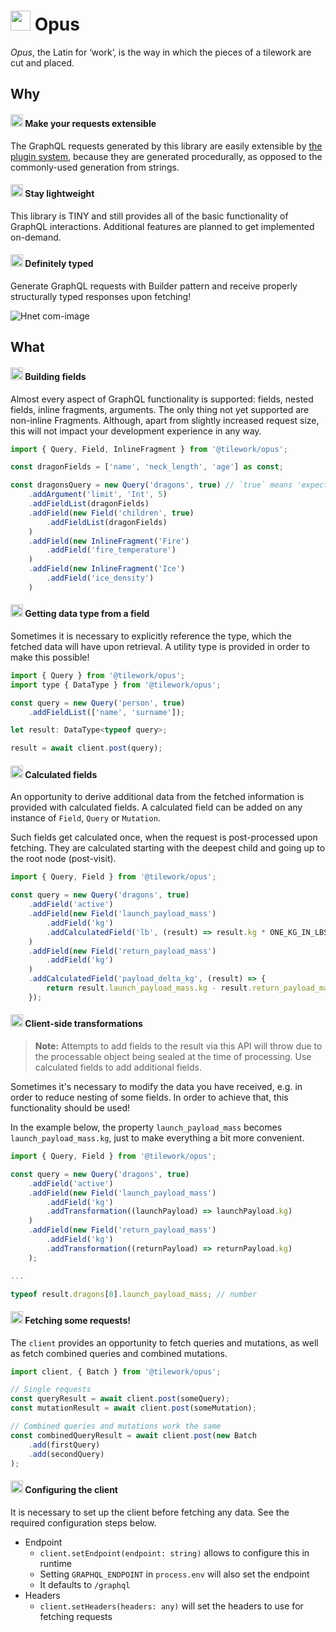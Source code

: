 <h1 float="left">
    <img src="https://e.unicode-table.com/orig/f5/7c6daba899f1db0c849b20fae63a38.png" height="32">
    Opus
</h1>


*Opus*, the Latin for ‘work’, is the way in which the pieces of a tilework are cut and placed.

## Why

<h4 float="left"> 
    <img src="https://e.unicode-table.com/orig/76/82f32524fb743dbc62cd86fba89f6e.png" height="20">
    Make your requests extensible
</h4>

The GraphQL requests generated by this library are easily extensible by [the plugin system](https://github.com/tilework/mosaic), because they are generated procedurally, as opposed to the commonly-used generation from strings.


<h4 float="left"> 
    <img src="https://e.unicode-table.com/orig/40/2824a7079418328ff8a74ab2d92441.png" height="20">
    Stay lightweight
</h4>

This library is TINY and still provides all of the basic functionality of GraphQL interactions. Additional features are planned to get implemented on-demand.

<h4 float="left"> 
    <img src="https://e.unicode-table.com/orig/a0/d616e234deff52663bbb0d263b1a18.png" height="20">
    Definitely typed
</h4>

Generate GraphQL requests with Builder pattern and receive properly structurally typed responses upon fetching!

![Hnet com-image](https://user-images.githubusercontent.com/46347627/113285078-304d1b80-92f3-11eb-91f4-c7a491a39996.gif)

## What

<h4 float="left"> 
    <img src="https://e.unicode-table.com/orig/41/afffcb1f4ba527f67325f094febfb1.png" height="20">
    Building fields
</h4>

Almost every aspect of GraphQL functionality is supported: fields, nested fields, inline fragments, arguments.
The only thing not yet supported are non-inline Fragments. Although, apart from slightly increased request size, this will not impact your development experience in any way.

```js
import { Query, Field, InlineFragment } from '@tilework/opus';

const dragonFields = ['name', 'neck_length', 'age'] as const;

const dragonsQuery = new Query('dragons', true) // `true` means 'expect array'
    .addArgument('limit', 'Int', 5)
    .addFieldList(dragonFields)
    .addField(new Field('children', true)
        .addFieldList(dragonFields)
    )
    .addField(new InlineFragment('Fire')
        .addField('fire_temperature')
    )
    .addField(new InlineFragment('Ice')
        .addField('ice_density')
    )
```

<h4 float="left"> 
    <img src="https://e.unicode-table.com/orig/41/afffcb1f4ba527f67325f094febfb1.png" height="20">
    Getting data type from a field
</h4>

Sometimes it is necessary to explicitly reference the type, which the fetched data will have upon retrieval. A utility type is provided in order to make this possible!

```js
import { Query } from '@tilework/opus';
import type { DataType } from '@tilework/opus';

const query = new Query('person', true)
    .addFieldList(['name', 'surname']);

let result: DataType<typeof query>;

result = await client.post(query);
```

<h4 float="left">
    <img src="https://e.unicode-table.com/orig/c6/067075f73e5891479108c2d51d0ff7.png" height="20">
    Calculated fields
</h4>

An opportunity to derive additional data from the fetched information is provided with calculated fields. A calculated field can be added on any instance of `Field`, `Query` or `Mutation`. 

Such fields get calculated once, when the request is post-processed upon fetching. They are calculated starting with the deepest child and going up to the root node (post-visit).

```js
import { Query, Field } from '@tilework/opus';

const query = new Query('dragons', true)
    .addField('active')
    .addField(new Field('launch_payload_mass')
        .addField('kg')
        .addCalculatedField('lb', (result) => result.kg * ONE_KG_IN_LBS)
    )
    .addField(new Field('return_payload_mass')
        .addField('kg')
    )
    .addCalculatedField('payload_delta_kg', (result) => {
        return result.launch_payload_mass.kg - result.return_payload_mass.kg;
    });
```

<h4 float="left">
    <img src="https://e.unicode-table.com/orig/27/c5ae0c9c67e5e0e55537665aa89576.png" height="20">
    Client-side transformations
</h4>

> **Note:** Attempts to add fields to the result via this API will throw due to the processable object being sealed at the time of processing. Use calculated fields to add additional fields.

Sometimes it's necessary to modify the data you have received, e.g. in order to reduce nesting of some fields. In order to achieve that, this functionality should be used!

In the example below, the property `launch_payload_mass` becomes `launch_payload_mass.kg`, just to make everything a bit more convenient.

```js
import { Query, Field } from '@tilework/opus';

const query = new Query('dragons', true)
    .addField('active')
    .addField(new Field('launch_payload_mass')
        .addField('kg')
        .addTransformation((launchPayload) => launchPayload.kg)
    )
    .addField(new Field('return_payload_mass')
        .addField('kg')
        .addTransformation((returnPayload) => returnPayload.kg)
    );

...

typeof result.dragons[0].launch_payload_mass; // number
```

<h4 float="left">
    <img src="https://e.unicode-table.com/orig/be/f154b24d3532e67d8d943112e5b931.png" height="20">
    Fetching some requests!
</h4>

The `client` provides an opportunity to fetch queries and mutations, as well as fetch combined queries and combined mutations.

```js
import client, { Batch } from '@tilework/opus';

// Single requests
const queryResult = await client.post(someQuery);
const mutationResult = await client.post(someMutation);

// Combined queries and mutations work the same
const combinedQueryResult = await client.post(new Batch
    .add(firstQuery)
    .add(secondQuery)
);
```

<h4 float="left">
    <img src="https://e.unicode-table.com/orig/a2/7591b29cce40dd113708ef2117fe88.png" height="20">
    Configuring the client
</h4>

It is necessary to set up the client before fetching any data. See the required configuration steps below.

-  Endpoint
   -  `client.setEndpoint(endpoint: string)` allows to configure this in runtime 
   -  Setting `GRAPHQL_ENDPOINT` in `process.env` will also set the endpoint
   -  It defaults to `/graphql`
-  Headers
   -  `client.setHeaders(headers: any)` will set the headers to use for fetching requests